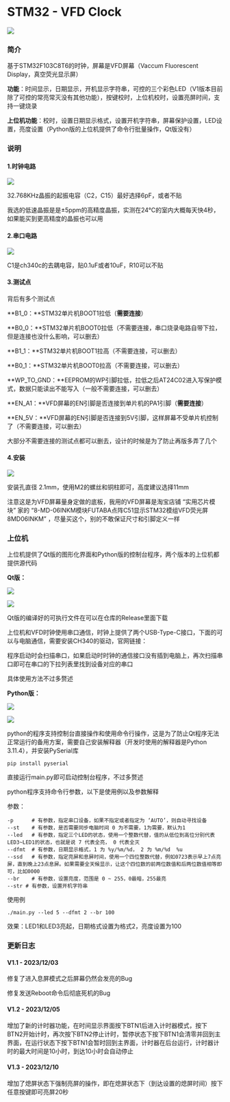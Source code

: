 # STM32 - VFD Clock

![](./pics/clock.png)

### 简介

基于STM32F103C8T6的时钟，屏幕是VFD屏幕（Vaccum Fluorescent Display，真空荧光显示屏）

**功能**：时间显示，日期显示，开机显示字符串，可控的三个彩色LED（V1版本目前除了可控的常亮常灭没有其他功能），按键校时，上位机校时，设置亮屏时间，支持一键烧录

**上位机功能**：校时，设置日期显示格式，设置开机字符串，屏幕保护设置，LED设置，亮度设置（Python版的上位机提供了命令行批量操作，Qt版没有）

### 说明

#### **1.时钟电路**

![](./pics/ss_sch_clock.png)

32.768KHz晶振的起振电容（C2，C15）最好选择6pF，或者不贴

我选的低速晶振是是±5ppm的高精度晶振，实测在24℃的室内大概每天快4秒，如果能买到更高精度的晶振也可以用

#### **2.串口电路**

![](./pics/ss_sch_uart.png)

C1是ch340c的去耦电容，贴0.1uF或者10uF，R10可以不贴

#### 3.测试点

背后有多个测试点

**B1_0：**STM32单片机BOOT1拉低（**需要连接**）

**B0_0：**STM32单片机BOOT0拉低（不需要连接，串口烧录电路自带下拉，但是连接也没什么影响，可以删去）

**B1_1：**STM32单片机BOOT1拉高（不需要连接，可以删去）

**B0_1：**STM32单片机BOOT0拉高（不需要连接，可以删去）

**WP_TO_GND：**EEPROM的WP引脚拉低，拉低之后AT24C02进入写保护模式，数据只能读出不能写入（一般不需要连接，可以删去）

**EN_A1：**VFD屏幕的EN引脚是否连接到单片机的PA1引脚（**需要连接**）

**EN_5V：**VFD屏幕的EN引脚是否连接到5V引脚，这样屏幕不受单片机控制了（不需要连接，可以删去）

大部分不需要连接的测试点都可以删去，设计的时候是为了防止再版多弄了几个

#### **4.安装**

![](./pics/ss_pcb_size.png)

安装孔直径 2.1mm，使用M2的螺丝和铜柱即可，高度建议选择11mm

注意这是为VFD屏幕量身定做的底板，我用的VFD屏幕是淘宝店铺  “实用芯片模块”  家的  “8-MD-06INKM模块FUTABA点阵C51显示STM32模组VFD荧光屏8MD06INKM” ，尽量买这个，别的不敢保证尺寸和引脚定义一样

### 上位机

上位机提供了Qt版的图形化界面和Python版的控制台程序，两个版本的上位机都提供源代码

**Qt版：**

![](./pics/ss_qt_page1.png)

![](./pics/ss_qt_page2.png)

Qt版的编译好的可执行文件在可以在仓库的Release里面下载

上位机和VFD时钟使用串口通信，时钟上提供了两个USB-Type-C接口，下面的可以与电脑通信，需要安装CH340的驱动，官网链接：

[CH340C驱动程序下载链接]: https://www.wch.cn/products/CH340.html?

程序启动时会扫描串口，如果启动时时钟的通信接口没有插到电脑上，再次扫描串口即可在串口的下拉列表里找到设备对应的串口

具体使用方法不过多赘述

**Python版：**

![](./pics/ss_py_ui.png)

![](./pics/ss_py_cli.png)

python的程序支持控制台直接操作和使用命令行操作，这是为了防止Qt程序无法正常运行的备用方案，需要自己安装解释器（开发时使用的解释器是Python 3.11.4），并安装PySerial库

```
pip install pyserial
```

直接运行main.py即可启动控制台程序，不过多赘述

python程序支持命令行参数，以下是使用例以及参数解释

参数：

```
-p		# 有参数，指定串口设备，如果不指定或者指定为 ‘AUTO’，则自动寻找设备
--st	# 有参数，是否需要同步电脑时间 0 为不需要，1为需要，默认为1
--led	# 有参数，指定三个LED的状态，使用一个整数代替，值的从低位到高位分别代表LED3~LED1的状态，也就是说 7 代表全亮， 0 代表全灭
--dfmt	# 有参数，日期显示格式，1 为 %y/%m/%d， 2 为 %m/%d  %u
--ssd	# 有参数，指定亮屏和息屏时间，使用一个四位整数代替，例如0723表示早上7点亮屏，直到晚上23点息屏。如果需要全天候显示，让这个四位数的前两位数值和后两位数值相等即可，比如0000
--br 	# 有参数，设置亮度，范围是 0 ~ 255，0最暗，255最亮
--str # 有参数，设置开机字符串
```

使用例

```
./main.py --led 5 --dfmt 2 --br 100
```

效果：LED1和LED3亮起，日期格式设置为格式2，亮度设置为100

### 更新日志
#### V1.1 - 2023/12/03
  修复了进入息屏模式之后屏幕仍然会发亮的Bug

  修复发送Reboot命令后彻底死机的Bug
#### V1.2 - 2023/12/05
  增加了新的计时器功能，在时间显示界面按下BTN1后进入计时器模式，按下BTN2开始计时，再次按下BTN2停止计时，暂停状态下按下BTN1会清零并回到主界面，在运行状态下按下BTN1会暂时回到主界面，计时器在后台运行，计时器计时的最大时间是10小时，到达10小时会自动停止

#### V1.3 - 2023/12/10

增加了熄屏状态下强制亮屏的操作，即在熄屏状态下（到达设置的熄屏时间）按下任意按键即可亮屏20秒